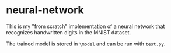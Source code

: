 # neural-network
 
This is my "from scratch" implementation of a neural network that recognizes handwritten digits in the MNIST dataset.

The trained model is stored in ``\model`` and can be run with ``test.py``.
